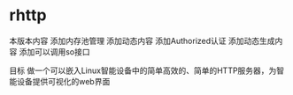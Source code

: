 rhttp
==================
本版本内容
添加内存池管理
添加动态内容
添加Authorized认证
添加动态生成内容
添加可以调用so接口

目标
做一个可以嵌入Linux智能设备中的简单高效的、简单的HTTP服务器，为智能设备提供可视化的web界面
